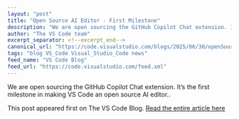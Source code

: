 ```yaml
---
layout: "post"
title: "Open Source AI Editor - First Milestone"
description: "We are open sourcing the GitHub Copilot Chat extension. It’s the first milestone in making VS Code a..."
author: "The VS Code team"
excerpt_separator: <!--excerpt_end-->
canonical_url: "https://code.visualstudio.com/blogs/2025/06/30/openSourceAIEditorFirstMilestone"
tags: "blog VS_Code Visual_Studio_Code news"
feed_name: "VS Code Blog"
feed_url: "https://code.visualstudio.com/feed.xml"
---
```


We are open sourcing the GitHub Copilot Chat extension. It’s the first milestone in making VS Code an open source AI editor..<!--excerpt_end-->

This post appeared first on The VS Code Blog. [Read the entire article here](https://code.visualstudio.com/blogs/2025/06/30/openSourceAIEditorFirstMilestone)
